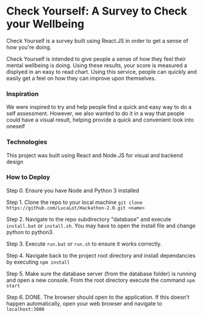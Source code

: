# Check Yourself: A Survey to Check your Wellbeing 

Check Yourself is a survey built using React.JS in order to get a sense of how you're doing. 

Check Yourself is intended to give people a sense of how they feel their mental wellbeing is doing. Using these results, your score is measured a displyed in an easy to read chart. Using this service, people can quickly and easily get a feel on how they can improve upon themselves.

### Inspiration
We were inspired to try and help people find a quick and easy way to do a self assessment. However, we also wanted to do it in a way that people could have a visual result, helping provide a quick and convenient look into oneself

### Technologies
This project was built using React and Node.JS for visual and backend design

### How to Deploy
Step 0. Ensure you have Node and Python 3 installed

Step 1. Clone the repo to your local machine ``git clone https://github.com/LucaLot/Hackathon-2.0.git <name>``

Step 2. Navigate to the repo subdirectory "database" and execute ``install.bat`` or ``install.sh``. You may have to open the install file and change python to python3.

Step 3. Execute ``run.bat`` or ``run.sh`` to ensure it works correctly.

Step 4. Navigate back to the project root directory and install dependancies by executing ``npm install``

Step 5. Make sure the database server (from the database folder) is running and open a new console. From the root directory execute the command ``npm start``

Step 6. DONE. The browser should open to the application. If this doesn't happen automatically, open your web browser and navigate to ``localhost:3000``
